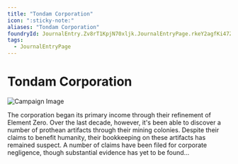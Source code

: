 ```yaml
---
title: "Tondam Corporation"
icon: ":sticky-note:"
aliases: "Tondam Corporation"
foundryId: JournalEntry.Zv8rT1KpjN70xljk.JournalEntryPage.rkeY2agfKi47Z3XS
tags:
  - JournalEntryPage
---
```


# Tondam Corporation

![Campaign Image](/media/tondam-corporation.png)


The corporation began its primary income through their refinement of Element Zero. Over the last decade, however, it's been able to discover a number of prothean artifacts through their mining colonies. Despite their claims to benefit humanity, their bookkeeping on these artifacts has remained suspect. A number of claims have been filed for corporate negligence, though substantial evidence has yet to be found…